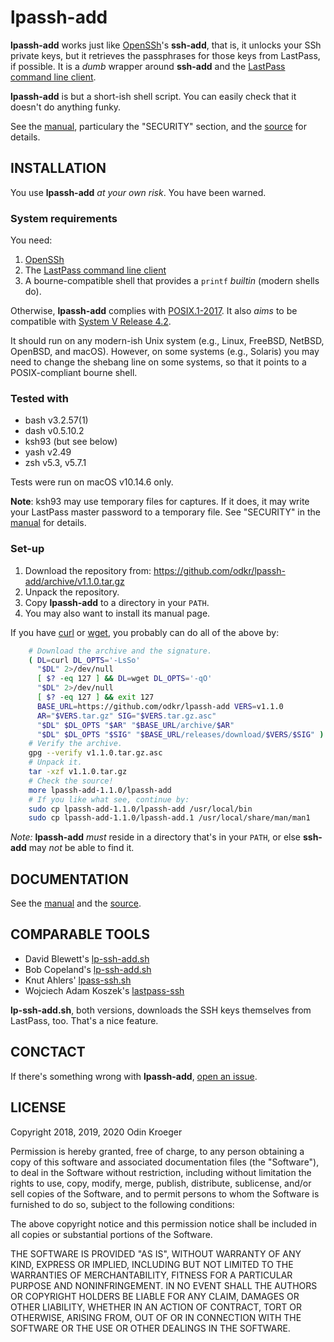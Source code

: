 # lpassh-add

**lpassh-add** works just like [OpenSSh](https://www.openssh.com)'s
**ssh-add**, that is, it unlocks your SSh private keys, but it retrieves
the passphrases for those keys from LastPass, if possible. It is a
*dumb* wrapper around **ssh-add** and the [LastPass command line
client](https://github.com/lastpass/lastpass-cli).

**lpassh-add** is but a short-ish shell script.
You can easily check that it doesn't do anything funky.

See the [manual](MANUAL.rst), particulary the "SECURITY" section,
and the [source](lpassh-add) for details.


## INSTALLATION

You use **lpassh-add** *at your own risk*. You have been warned.

### System requirements

You need:

1. [OpenSSh](https://www.openssh.com)
2. The [LastPass command line client](https://github.com/lastpass/lastpass-cli)
3. A bourne-compatible shell that provides a `printf` *builtin* (modern shells do).

Otherwise, **lpassh-add** complies with
[POSIX.1-2017](http://pubs.opengroup.org/onlinepubs/9699919799/). It also *aims*
to be compatible with [System V Release 4.2](https://www.in-ulm.de/~mascheck/bourne/).

It should run on any modern-ish Unix system (e.g., Linux, FreeBSD, NetBSD, OpenBSD, and
macOS). However, on some systems (e.g., Solaris) you may need to change the shebang
line on some systems, so that it points to a POSIX-compliant bourne shell.

### Tested with

* bash v3.2.57(1)
* dash v0.5.10.2
* ksh93 (but see below)
* yash v2.49
* zsh v5.3, v5.7.1

Tests were run on macOS v10.14.6 only.

**Note**: ksh93 may use temporary files for captures.
If it does, it may write your LastPass master password to a temporary file.
See "SECURITY" in the [manual](MANUAL.rst#security) for details.

### Set-up

1. Download the repository from:
   <https://github.com/odkr/lpassh-add/archive/v1.1.0.tar.gz>
2. Unpack the repository.
3. Copy **lpassh-add** to a directory in your `PATH`.
4. You may also want to install its manual page.

If you have [curl](https://curl.haxx.se/) or
            [wget](https://www.gnu.org/software/wget/),
you probably can do all of the above by:

```sh
    # Download the archive and the signature.
    ( DL=curl DL_OPTS='-LsSo'
      "$DL" 2>/dev/null
      [ $? -eq 127 ] && DL=wget DL_OPTS='-qO'
      "$DL" 2>/dev/null
      [ $? -eq 127 ] && exit 127
      BASE_URL=https://github.com/odkr/lpassh-add VERS=v1.1.0
      AR="$VERS.tar.gz" SIG="$VERS.tar.gz.asc"
      "$DL" $DL_OPTS "$AR" "$BASE_URL/archive/$AR"
      "$DL" $DL_OPTS "$SIG" "$BASE_URL/releases/download/$VERS/$SIG" )
    # Verify the archive.
    gpg --verify v1.1.0.tar.gz.asc
    # Unpack it.
    tar -xzf v1.1.0.tar.gz
    # Check the source!
    more lpassh-add-1.1.0/lpassh-add
    # If you like what see, continue by:
    sudo cp lpassh-add-1.1.0/lpassh-add /usr/local/bin
    sudo cp lpassh-add-1.1.0/lpassh-add.1 /usr/local/share/man/man1
```

*Note:* **lpassh-add** *must* reside in a directory that's in your `PATH`,
or else **ssh-add** may *not* be able to find it.


## DOCUMENTATION

See the [manual](MANUAL.rst) and the [source](lpassh-add).



## COMPARABLE TOOLS

* David Blewett's
  [lp-ssh-add.sh](https://gist.github.com/davidblewett/53047c4c7757b663c11b)
* Bob Copeland's
  [lp-ssh-add.sh](https://gist.github.com/bcopeland/3cabf6ff3fe94fcbd566)
* Knut Ahlers'
  [lpass-ssh.sh](https://gist.github.com/Luzifer/2f188ed3adc0f1b166f7)
* Wojciech Adam Koszek's
  [lastpass-ssh](https://github.com/wkoszek/lastpass-ssh)

**lp-ssh-add.sh**, both versions, downloads the SSH keys themselves
from LastPass, too. That's a nice feature.


## CONCTACT

If there's something wrong with **lpassh-add**,
[open an issue](https://github.com/odkr/lpassh-add/issues).


## LICENSE

Copyright 2018, 2019, 2020 Odin Kroeger

Permission is hereby granted, free of charge, to any person obtaining a
copy of this software and associated documentation files (the
"Software"), to deal in the Software without restriction, including
without limitation the rights to use, copy, modify, merge, publish,
distribute, sublicense, and/or sell copies of the Software, and to
permit persons to whom the Software is furnished to do so, subject to
the following conditions:

The above copyright notice and this permission notice shall be included
in all copies or substantial portions of the Software.

THE SOFTWARE IS PROVIDED "AS IS", WITHOUT WARRANTY OF ANY KIND, EXPRESS
OR IMPLIED, INCLUDING BUT NOT LIMITED TO THE WARRANTIES OF
MERCHANTABILITY, FITNESS FOR A PARTICULAR PURPOSE AND NONINFRINGEMENT.
IN NO EVENT SHALL THE AUTHORS OR COPYRIGHT HOLDERS BE LIABLE FOR ANY
CLAIM, DAMAGES OR OTHER LIABILITY, WHETHER IN AN ACTION OF CONTRACT,
TORT OR OTHERWISE, ARISING FROM, OUT OF OR IN CONNECTION WITH THE
SOFTWARE OR THE USE OR OTHER DEALINGS IN THE SOFTWARE.
